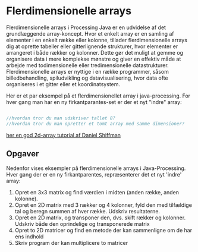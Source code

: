 # Flerdimensionelle arrays

Flerdimensionelle arrays i Processing Java er en udvidelse af det grundlæggende array-koncept. Hvor et enkelt array er en samling af elementer i en enkelt række eller kolonne, tillader flerdimensionelle arrays dig at oprette tabeller eller gitterlignende strukturer, hvor elementer er arrangeret i både rækker og kolonner. Dette gør det muligt at gemme og organisere data i mere komplekse mønstre og giver en effektiv måde at arbejde med todimensionelle eller tredimensionelle datastrukturer. Flerdimensionelle arrays er nyttige i en række programmer, såsom billedbehandling, spiludvikling og datavisualisering, hvor data ofte organiseres i et gitter eller et koordinatsystem.


Her er et par eksempel på et flerdimensionellet array i java-processing. For hver gang man har en ny firkantparantes-set er der et nyt "indre" array:

```java

//hvordan tror du man udskriver tallet 8?
//hvordan tror du man opretter et tomt array med samme dimensioner?

```

[her en god 2d-array tutorial af Daniel Shiffman](https://processing.org/tutorials/2darray)

## Opgaver

Nedenfor vises eksempler på flerdimensionelle arrays i Java-Processing. Hver gang der er en ny firkantparentes, repræsenterer det et nyt 'indre' array:

1. Opret en 3x3 matrix og find værdien i midten (anden række, anden kolonne).
2. Opret en 2D matrix med 3 rækker og 4 kolonner, fyld den med tilfældige tal og beregn summen af hver række. Udskriv resultaterne.
3. Opret en 2D matrix, og transponer den, dvs. skift rækker og kolonner. Udskriv både den oprindelige og transponerede matrix
4. Opret to 2D matricer og find en metode der kan sammenligne om de har ens indhold
5. Skriv program der kan multiplicere to matricer
